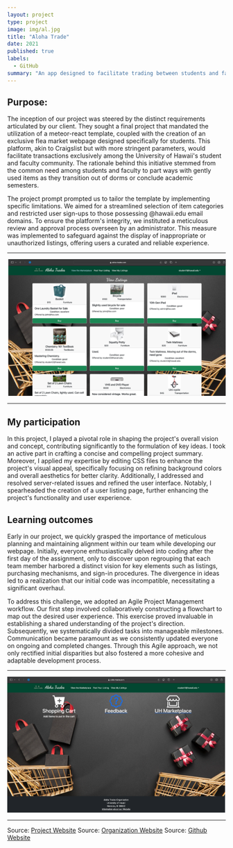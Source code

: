 ```yaml
---
layout: project
type: project
image: img/al.jpg 
title: "Aloha Trade"
date: 2021
published: true
labels:
  - GitHub
summary: "An app designed to facilitate trading between students and faculty at Manoa."
---
```


## Purpose:

The inception of our project was steered by the distinct requirements articulated by our client. They sought a final project that mandated the utilization of a meteor-react template, 
coupled with the creation of an exclusive flea market webpage designed specifically for students. This platform, akin to Craigslist but with more stringent parameters, would 
facilitate transactions exclusively among the University of Hawaii's student and faculty community. The rationale behind this initiative stemmed from the common need among 
students and faculty to part ways with gently used items as they transition out of dorms or conclude academic semesters.

The project prompt prompted us to tailor the template by implementing specific limitations. We aimed for a streamlined selection of item categories and restricted user 
sign-ups to those possessing @hawaii.edu email domains. To ensure the platform's integrity, we instituted a meticulous review and approval process overseen 
by an administrator. This measure was implemented to safeguard against the display of inappropriate or unauthorized listings, offering users a curated and reliable experience.

<hr>
<img class="img-fluid" src="../img/bl.jpg">
<hr>

## My participation

In this project, I played a pivotal role in shaping the project's overall vision and concept, contributing significantly to the formulation of key ideas. I took an active part 
in crafting a concise and compelling project summary. Moreover, I applied my expertise by editing CSS files to enhance the project's visual appeal, specifically focusing on 
refining background colors and overall aesthetics for better clarity. Additionally, I addressed and resolved server-related issues and refined the user interface. Notably, 
I spearheaded the creation of a user listing page, further enhancing the project's functionality and user experience.

## Learning outcomes

Early in our project, we quickly grasped the importance of meticulous planning and maintaining alignment within our team while developing our webpage. Initially, 
everyone enthusiastically delved into coding after the first day of the assignment, only to discover upon regrouping that each team member harbored a distinct 
vision for key elements such as listings, purchasing mechanisms, and sign-in procedures. The divergence in ideas led to a realization that our initial code was 
incompatible, necessitating a significant overhaul.

To address this challenge, we adopted an Agile Project Management workflow. Our first step involved collaboratively constructing a flowchart to map out the
desired user experience. This exercise proved invaluable in establishing a shared understanding of the project's direction. Subsequently, we systematically 
divided tasks into manageable milestones. Communication became paramount as we consistently updated everyone on ongoing and completed changes. Through this Agile 
approach, we not only rectified initial disparities but also fostered a more cohesive and adaptable development process.

<hr>
<img class="img-fluid" src="../img/bk.jpg">
<hr>

Source: <a href="https://aloha-trades.com">Project Website</a>
Source: <a href="https://aloha-trades.github.io/">Organization Website</a>
Source: <a href="https://github.com/aloha-trades">Github Website</a>

